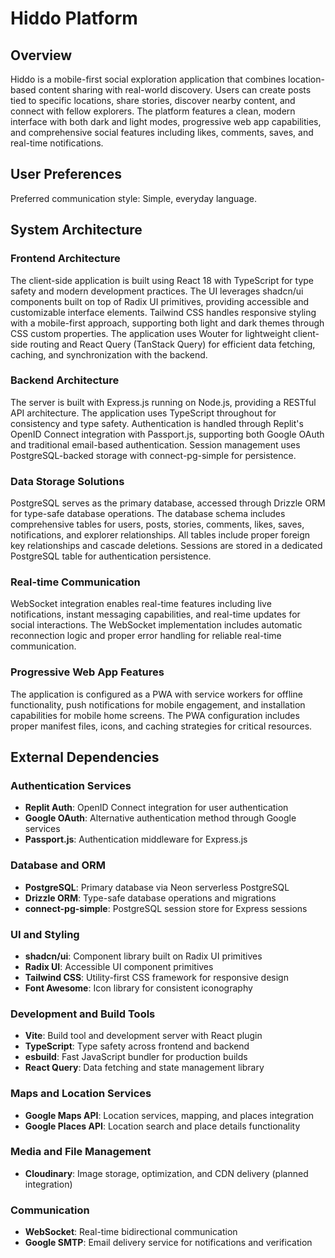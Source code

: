 # Hiddo Platform

## Overview

Hiddo is a mobile-first social exploration application that combines location-based content sharing with real-world discovery. Users can create posts tied to specific locations, share stories, discover nearby content, and connect with fellow explorers. The platform features a clean, modern interface with both dark and light modes, progressive web app capabilities, and comprehensive social features including likes, comments, saves, and real-time notifications.

## User Preferences

Preferred communication style: Simple, everyday language.

## System Architecture

### Frontend Architecture
The client-side application is built using React 18 with TypeScript for type safety and modern development practices. The UI leverages shadcn/ui components built on top of Radix UI primitives, providing accessible and customizable interface elements. Tailwind CSS handles responsive styling with a mobile-first approach, supporting both light and dark themes through CSS custom properties. The application uses Wouter for lightweight client-side routing and React Query (TanStack Query) for efficient data fetching, caching, and synchronization with the backend.

### Backend Architecture
The server is built with Express.js running on Node.js, providing a RESTful API architecture. The application uses TypeScript throughout for consistency and type safety. Authentication is handled through Replit's OpenID Connect integration with Passport.js, supporting both Google OAuth and traditional email-based authentication. Session management uses PostgreSQL-backed storage with connect-pg-simple for persistence.

### Data Storage Solutions
PostgreSQL serves as the primary database, accessed through Drizzle ORM for type-safe database operations. The database schema includes comprehensive tables for users, posts, stories, comments, likes, saves, notifications, and explorer relationships. All tables include proper foreign key relationships and cascade deletions. Sessions are stored in a dedicated PostgreSQL table for authentication persistence.

### Real-time Communication
WebSocket integration enables real-time features including live notifications, instant messaging capabilities, and real-time updates for social interactions. The WebSocket implementation includes automatic reconnection logic and proper error handling for reliable real-time communication.

### Progressive Web App Features
The application is configured as a PWA with service workers for offline functionality, push notifications for mobile engagement, and installation capabilities for mobile home screens. The PWA configuration includes proper manifest files, icons, and caching strategies for critical resources.

## External Dependencies

### Authentication Services
- **Replit Auth**: OpenID Connect integration for user authentication
- **Google OAuth**: Alternative authentication method through Google services
- **Passport.js**: Authentication middleware for Express.js

### Database and ORM
- **PostgreSQL**: Primary database via Neon serverless PostgreSQL
- **Drizzle ORM**: Type-safe database operations and migrations
- **connect-pg-simple**: PostgreSQL session store for Express sessions

### UI and Styling
- **shadcn/ui**: Component library built on Radix UI primitives
- **Radix UI**: Accessible UI component primitives
- **Tailwind CSS**: Utility-first CSS framework for responsive design
- **Font Awesome**: Icon library for consistent iconography

### Development and Build Tools
- **Vite**: Build tool and development server with React plugin
- **TypeScript**: Type safety across frontend and backend
- **esbuild**: Fast JavaScript bundler for production builds
- **React Query**: Data fetching and state management library

### Maps and Location Services
- **Google Maps API**: Location services, mapping, and places integration
- **Google Places API**: Location search and place details functionality

### Media and File Management
- **Cloudinary**: Image storage, optimization, and CDN delivery (planned integration)

### Communication
- **WebSocket**: Real-time bidirectional communication
- **Google SMTP**: Email delivery service for notifications and verification